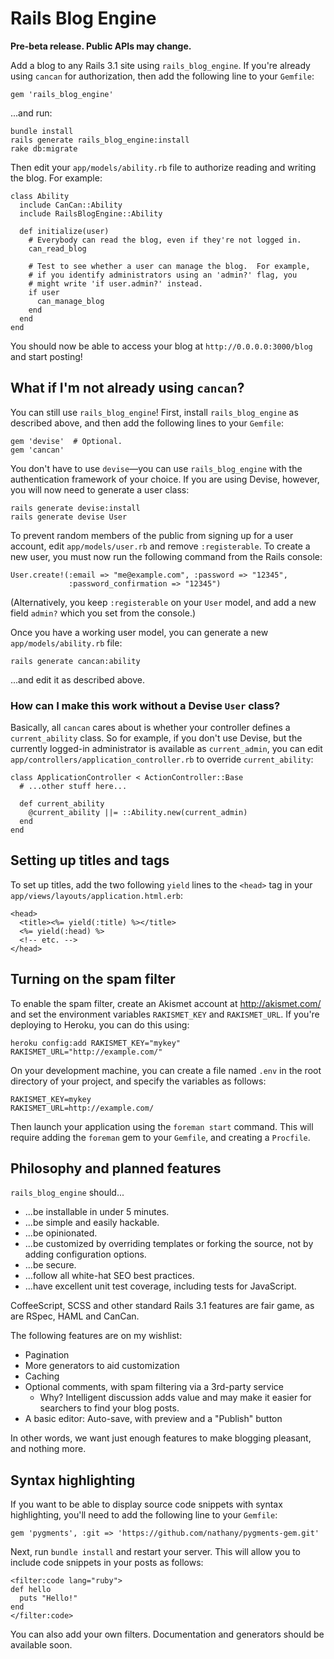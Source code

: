 # Rails Blog Engine

**Pre-beta release.  Public APIs may change.**

Add a blog to any Rails 3.1 site using `rails_blog_engine`.  If you're
already using `cancan` for authorization, then add the following line to
your `Gemfile`:

    gem 'rails_blog_engine'

...and run:

    bundle install
    rails generate rails_blog_engine:install
    rake db:migrate

Then edit your `app/models/ability.rb` file to authorize reading and
writing the blog.  For example:

    class Ability
      include CanCan::Ability
      include RailsBlogEngine::Ability
      
      def initialize(user)
        # Everybody can read the blog, even if they're not logged in.
        can_read_blog
        
        # Test to see whether a user can manage the blog.  For example,
        # if you identify administrators using an 'admin?' flag, you
        # might write 'if user.admin?' instead.
        if user
          can_manage_blog
        end
      end
    end

You should now be able to access your blog at `http://0.0.0.0:3000/blog`
and start posting!

## What if I'm not already using `cancan`?

You can still use `rails_blog_engine`!  First, install `rails_blog_engine`
as described above, and then add the following lines to your `Gemfile`:

    gem 'devise'  # Optional.
    gem 'cancan'

You don't have to use `devise`—you can use `rails_blog_engine` with the
authentication framework of your choice.  If you are using Devise, however,
you will now need to generate a user class:

    rails generate devise:install
    rails generate devise User

To prevent random members of the public from signing up for a user account,
edit `app/models/user.rb` and remove `:registerable`.  To create a new user,
you must now run the following command from the Rails console:

    User.create!(:email => "me@example.com", :password => "12345",
                 :password_confirmation => "12345")

(Alternatively, you keep `:registerable` on your `User` model, and add a
new field `admin?` which you set from the console.)

Once you have a working user model, you can generate a new
`app/models/ability.rb` file:

    rails generate cancan:ability

...and edit it as described above.

### How can I make this work without a Devise `User` class?

Basically, all `cancan` cares about is whether your controller defines a
`current_ability` class.  So for example, if you don't use Devise, but the
currently logged-in administrator is available as `current_admin`, you can
edit `app/controllers/application_controller.rb` to override
`current_ability`:

    class ApplicationController < ActionController::Base
      # ...other stuff here...
      
      def current_ability
        @current_ability ||= ::Ability.new(current_admin)
      end
    end

## Setting up titles and <head> tags

To set up titles, add the two following `yield` lines to the `<head>` tag
in your `app/views/layouts/application.html.erb`:

    <head>
      <title><%= yield(:title) %></title>
      <%= yield(:head) %>
      <!-- etc. -->
    </head>

## Turning on the spam filter

To enable the spam filter, create an Akismet account at http://akismet.com/
and set the environment variables `RAKISMET_KEY` and `RAKISMET_URL`.  If
you're deploying to Heroku, you can do this using:

    heroku config:add RAKISMET_KEY="mykey" RAKISMET_URL="http://example.com/"

On your development machine, you can create a file named `.env` in the root
directory of your project, and specify the variables as follows:

    RAKISMET_KEY=mykey
    RAKISMET_URL=http://example.com/

Then launch your application using the `foreman start` command.  This will
require adding the `foreman` gem to your `Gemfile`, and creating a
`Procfile`.

## Philosophy and planned features

`rails_blog_engine` should...

* ...be installable in under 5 minutes.
* ...be simple and easily hackable.
* ...be opinionated.
* ...be customized by overriding templates or forking the source, not by
  adding configuration options.
* ...be secure.
* ...follow all white-hat SEO best practices.
* ...have excellent unit test coverage, including tests for JavaScript.

CoffeeScript, SCSS and other standard Rails 3.1 features are fair game, as
are RSpec, HAML and CanCan.

The following features are on my wishlist:

* Pagination
* More generators to aid customization
* Caching
* Optional comments, with spam filtering via a 3rd-party service
  * Why?  Intelligent discussion adds value and may make it easier
    for searchers to find your blog posts.
* A basic editor: Auto-save, with preview and a "Publish" button

In other words, we want just enough features to make blogging pleasant, and
nothing more.

## Syntax highlighting

If you want to be able to display source code snippets with syntax
highlighting, you'll need to add the following line to your `Gemfile`:

    gem 'pygments', :git => 'https://github.com/nathany/pygments-gem.git'

Next, run `bundle install` and restart your server.  This will allow
you to include code snippets in your posts as follows:

    <filter:code lang="ruby">
    def hello
      puts "Hello!"
    end
    </filter:code>

You can also add your own filters.  Documentation and generators should be
available soon.

 
